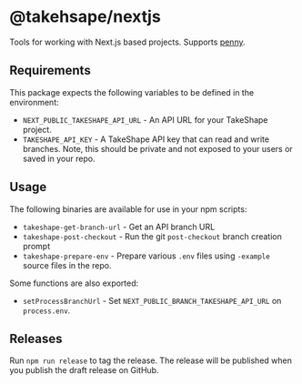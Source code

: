 # @takehsape/nextjs

Tools for working with Next.js based projects. Supports [penny](https://github.com/takeshape/penny).

## Requirements

This package expects the following variables to be defined in the environment:

- `NEXT_PUBLIC_TAKESHAPE_API_URL` - An API URL for your TakeShape project.
- `TAKESHAPE_API_KEY` - A TakeShape API key that can read and write branches. Note, this should be private and not exposed to your users or saved in your repo.

## Usage

The following binaries are available for use in your npm scripts:

- `takeshape-get-branch-url` - Get an API branch URL
- `takeshape-post-checkout` - Run the git `post-checkout` branch creation prompt
- `takeshape-prepare-env` - Prepare various `.env` files using `-example` source files in the repo.

Some functions are also exported:

- `setProcessBranchUrl` - Set `NEXT_PUBLIC_BRANCH_TAKESHAPE_API_URL` on `process.env`.

## Releases

Run `npm run release` to tag the release. The release will be published when you publish the draft release on GitHub.
